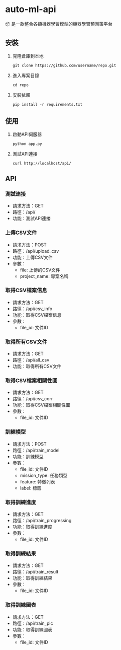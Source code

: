 # auto-ml-api

📦 是一款整合各類機器學習模型的機器學習預測策平台

## 安裝

1. 克隆倉庫到本地

    ```shell
    git clone https://github.com/username/repo.git
    ```

2. 進入專案目錄

    ```shell
    cd repo
    ```

3. 安裝依賴

    ```shell
    pip install -r requirements.txt
    ```

## 使用

1. 啟動API伺服器

    ```shell
    python app.py
    ```

2. 測試API連接

    ```shell
    curl http://localhost/api/
    ```

## API

### 測試連接

- 請求方法：GET
- 路徑：/api/
- 功能：測試API連接

### 上傳CSV文件

- 請求方法：POST
- 路徑：/api/upload_csv
- 功能：上傳CSV文件
- 參數：
   - file: 上傳的CSV文件
   - project_name: 專案名稱

### 取得CSV檔案信息

- 請求方法：GET
- 路徑：/api/csv_info
- 功能：取得CSV檔案信息
- 參數：
   - file_id: 文件ID

### 取得所有CSV文件

- 請求方法：GET
- 路徑：/api/all_csv
- 功能：取得所有CSV文件

### 取得CSV檔案相關性圖

- 請求方法：GET
- 路徑：/api/csv_corr
- 功能：取得CSV檔案相關性圖
- 參數：
   - file_id: 文件ID

### 訓練模型

- 請求方法：POST
- 路徑：/api/train_model
- 功能：訓練模型
- 參數：
   - file_id: 文件ID
   - mission_type: 任務類型
   - feature: 特徵列表
   - label: 標籤

### 取得訓練進度

- 請求方法：GET
- 路徑：/api/train_progressing
- 功能：取得訓練進度
- 參數：
   - file_id: 文件ID

### 取得訓練結果

- 請求方法：GET
- 路徑：/api/train_result
- 功能：取得訓練結果
- 參數：
   - file_id: 文件ID

### 取得訓練圖表

- 請求方法：GET
- 路徑：/api/train_pic
- 功能：取得訓練圖表
- 參數：
   - file_id: 文件ID
